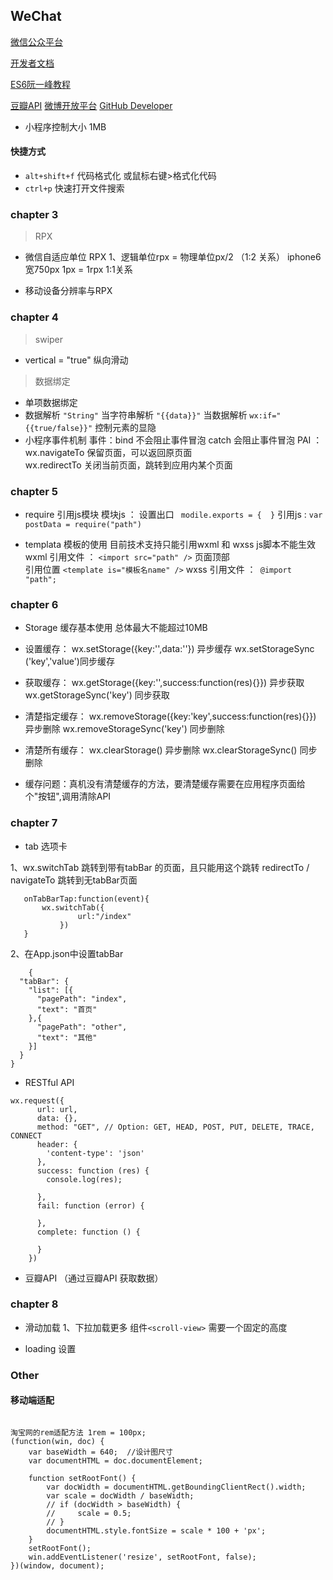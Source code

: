
## WeChat
[微信公众平台](https://mp.weixin.qq.com/)

[开发者文档](https://mp.weixin.qq.com/debug/wxadoc/dev/index.html?t=201769)

[ES6阮一峰教程](http://es6.ruanyifeng.com/#README)

[豆瓣API](https://developers.douban.com/wiki/?title=guide)
[微博开放平台](http://open.weibo.com/)
[GitHub Developer](https://developer.github.com/)

- 小程序控制大小 1MB

#### 快捷方式
- `alt+shift+f` 代码格式化 或鼠标右键>格式化代码
- `ctrl+p` 快速打开文件搜索

### chapter 3 
>RPX

- 微信自适应单位 RPX 
 1、逻辑单位rpx = 物理单位px/2 （1:2 关系）  iphone6 宽750px  1px = 1rpx 1:1关系

- 移动设备分辨率与RPX

### chapter 4
>swiper

- vertical = "true" 纵向滑动

>数据绑定

- 单项数据绑定
- 数据解析 
` "String" ` 当字符串解析 ` "{{data}}" ` 当数据解析
`wx:if="{{true/false}}"` 控制元素的显隐 
- 小程序事件机制
事件：bind 不会阻止事件冒泡  catch 会阻止事件冒泡
PAI ： wx.navigateTo 保留页面，可以返回原页面  
       wx.redirectTo 关闭当前页面，跳转到应用内某个页面

### chapter 5

- require 引用js模块
 模块js ： 设置出口 ` modile.exports = {  }`
 引用js : ` var postData = require("path") `

- templata 模板的使用
 目前技术支持只能引用wxml 和 wxss  js脚本不能生效
 wxml   引用文件 ： ` <import src="path" /> ` 页面顶部  
        引用位置 ` <template is="模板名name" /> `
 wxss   引用文件 ：` @import "path";`

### chapter 6
- Storage 缓存基本使用  总体最大不能超过10MB
- 设置缓存： wx.setStorage({key:'',data:''}) 异步缓存 
            wx.setStorageSync ('key','value')同步缓存

- 获取缓存： wx.getStorage({key:'',success:function(res){}}) 异步获取
            wx.getStorageSync('key')  同步获取

- 清楚指定缓存： wx.removeStorage({key:'key',success:function(res){}}) 异步删除
                wx.removeStorageSync('key')  同步删除

- 清楚所有缓存： wx.clearStorage()   异步删除
                wx.clearStorageSync()  同步删除

- 缓存问题：真机没有清楚缓存的方法，要清楚缓存需要在应用程序页面给个"按钮",调用清除API

### chapter 7

- tab 选项卡

 1、wx.switchTab 跳转到带有tabBar 的页面，且只能用这个跳转 
 redirectTo / navigateTo 跳转到无tabBar页面
 ```
    onTabBarTap:function(event){
        wx.switchTab({
                url:"/index"
            })
    }
 ```

2、在App.json中设置tabBar
```
    {
  "tabBar": {
    "list": [{
      "pagePath": "index",
      "text": "首页"
    },{
      "pagePath": "other",
      "text": "其他"
    }]
  }
}

```

- RESTful API

```
wx.request({
      url: url,
      data: {},
      method: "GET", // Option: GET, HEAD, POST, PUT, DELETE, TRACE, CONNECT   
      header: {
        'content-type': 'json'
      },
      success: function (res) {
        console.log(res);
       
      },
      fail: function (error) {

      },
      complete: function () {

      }
    })
```

- 豆瓣API （通过豆瓣API 获取数据）

### chapter 8 

- 滑动加载
1、下拉加载更多 组件`<scroll-view>` 需要一个固定的高度 


- loading 设置 














### Other 
#### 移动端适配
```

淘宝网的rem适配方法 1rem = 100px;
(function(win, doc) {
    var baseWidth = 640;  //设计图尺寸
    var documentHTML = doc.documentElement;

    function setRootFont() {
        var docWidth = documentHTML.getBoundingClientRect().width;
        var scale = docWidth / baseWidth;
        // if (docWidth > baseWidth) {
        //     scale = 0.5;
        // }
        documentHTML.style.fontSize = scale * 100 + 'px';
    }
    setRootFont();
    win.addEventListener('resize', setRootFont, false);
})(window, document);

```

